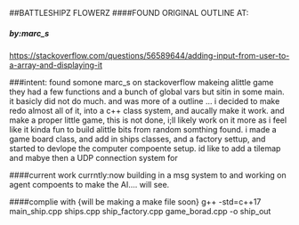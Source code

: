 
##BATTLESHIPZ FLOWERZ
####FOUND ORIGINAL OUTLINE AT:
##### by:marc_s
https://stackoverflow.com/questions/56589644/adding-input-from-user-to-a-array-and-displaying-it

###intent:
found somone marc_s on stackoverflow makeing alittle game they had a few functions and a bunch of global vars but sitin in some main. it basicly did not do much. and was  more of a outline  ... i decided to make redo almost all of it, into a c++ class system, and aucally make it work.
and make a proper little game, this is not done, i;ll likely work on it more as i feel like it kinda fun to build alittle bits from random somthing found. i made a game board class, and add in ships classes, and a factory settup, and started to devlope the computer compoente setup. id like to add a tilemap and mabye then a UDP connection system for 

####current work
currntly:now building in a msg system to and working on agent compoents to make the AI.... will see. 

####complie with {will be making a make file soon}
 g++ -std=c++17 main_ship.cpp ships.cpp ship_factory.cpp game_borad.cpp  -o ship_out

